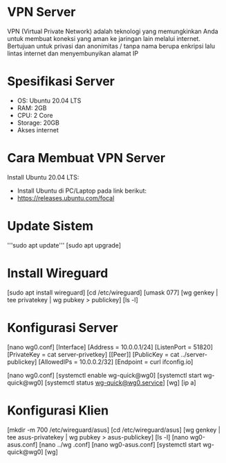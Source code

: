# VPN Server
VPN (Virtual Private Network) adalah teknologi yang memungkinkan Anda untuk membuat koneksi yang aman ke jaringan lain melalui internet. Bertujuan untuk privasi dan anonimitas / tanpa nama berupa enkripsi lalu lintas internet dan menyembunyikan alamat IP

# Spesifikasi Server 
- OS: Ubuntu 20.04 LTS 
- RAM: 2GB
- CPU: 2 Core
- Storage: 20GB
- Akses internet

# Cara Membuat VPN Server
Install Ubuntu 20.04 LTS:
- Install Ubuntu di PC/Laptop pada link berikut:
- https://releases.ubuntu.com/focal

# Update Sistem
'''sudo apt update'''
[sudo apt upgrade]

# Install Wireguard 
[sudo apt install wireguard]
[cd /etc/wireguard]
[umask 077]
[wg genkey | tee privatekey | wg pubkey > publickey]
[ls -l]

# Konfigurasi Server
[nano wg0.conf]
[Interface]
[Address = 10.0.0.1/24]
[ListenPort = 51820]
[PrivateKey = <isi dengan private key server> cat server-privetkey]
[[Peer]]
[PublicKey = <isi dengan public key klien> cat ../server-publickey]
[AllowedIPs = 10.0.0.2/32]
[Endpoint = curl ifconfig.io]

[nano wg0.conf]
[systemctl enable wg-quick@wg0]
[systemctl start wg-quick@wg0]
[systemctl status wg-quick@wg0.service]
[wg]
[ip a]

# Konfigurasi Klien
[mkdir -m 700 /etc/wireguard/asus]
[cd /etc/wireguard/asus]
[wg genkey | tee asus-privatekey | wg pubkey > asus-publickey]
[ls -l]
[nano wg0-asus.conf]
[nano ../wg .conf]
[nano wg0-asus.conf]
[systemctl start wg-quick@wg0]
[wg]

